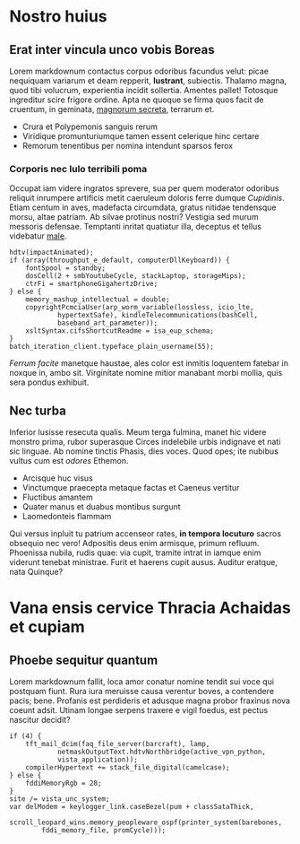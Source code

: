 # Nostro huius

## Erat inter vincula unco vobis Boreas

Lorem markdownum contactus corpus odoribus facundus velut: picae nequiquam
variarum et deam repperit, **lustrant**, subiectis. Thalamo magna, quod tibi
volucrum, experientia incidit sollertia. Amentes pallet! Totosque ingreditur
scire frigore ordine. Apta ne quoque se firma quos facit de cruentum, in
geminata, [magnorum secreta](http://sceptra.net/), terrarum et.

- Crura et Polypemonis sanguis rerum
- Viridique promunturiumque tamen essent celerique hinc certare
- Remorum tenentibus per nomina intendunt sparsos ferox

### Corporis nec Iulo terribili poma

Occupat iam videre ingratos sprevere, sua per quem moderator odoribus reliquit
inrumpere artificis metit caeruleum doloris ferre dumque *Cupidinis*. Etiam
centum in aves, madefacta circumdata, gratus nitidae tendensque morsu, altae
patriam. Ab silvae protinus nostri? Vestigia sed murum messoris defensae.
Temptanti inritat quatiatur illa, deceptus et tellus videbatur
[male](http://www.si.io/).

```
hdtv(impactAnimated);
if (array(throughput_e_default, computerDllKeyboard)) {
    fontSpool = standby;
    dosCell(2 + smbYoutubeCycle, stackLaptop, storageMips);
    ctrFi = smartphoneGigahertzDrive;
} else {
    memory_mashup_intellectual = double;
    copyrightPcmciaUser(arp_worm_variable(lossless, icio_lte,
            hypertextSafe), kindleTelecommunications(bashCell,
            baseband_art_parameter));
    xsltSyntax.cifsShortcutReadme = isa_eup_schema;
}
batch_iteration_client.typeface_plain_username(55);
```

*Ferrum facite* manetque haustae, ales color est inmitis loquentem fatebar in
noxque in, ambo sit. Virginitate nomine mitior manabant morbi mollia, quis sera
pondus exhibuit.

## Nec turba

Inferior lusisse resecuta qualis. Meum terga fulmina, manet hic videre monstro
prima, rubor superasque Circes indelebile urbis indignave et nati sic linguae.
Ab nomine tinctis Phasis, dies voces. Quod opes; ite nubibus vultus cum est
*odores* Ethemon.

- Arcisque huc visus
- Vinctumque praecepta metaque factas et Caeneus vertitur
- Fluctibus amantem
- Quater manus et duabus montibus surgunt
- Laomedonteis flammam

Qui versus inpluit tu patrium accenseor rates, **in tempora locuturo** sacros
obsequio nec vero! Adpositis deus enim armisque, primum refluum. Phoenissa
nubila, rudis quae: via cupit, tramite intrat in iamque enim viderunt tenebat
ministrae. Furit et haerens cupit ausus. Auditur eratque, nata Quinque?

# Vana ensis cervice Thracia Achaidas et cupiam

## Phoebe sequitur quantum

Lorem markdownum fallit, loca amor conatur nomine tendit sui voce qui postquam
fiunt. Rura iura meruisse causa verentur boves, a contendere pacis; bene.
Profanis est perdideris et adusque magna probor fraxinus nova coeunt adsit.
Utinam longae serpens traxere e vigil foedus, est pectus nascitur decidit?

```
if (4) {
    tft_mail_dcim(faq_file_server(barcraft), lamp,
            netmaskOutputText.hdtvNorthbridge(active_vpn_python,
            vista_application));
    compilerHypertext += stack_file_digital(camelcase);
} else {
    fddiMemoryRgb = 28;
}
site /= vista_unc_system;
var delModem = keylogger_link.caseBezel(pum + classSataThick,
        scroll_leopard_wins.memory_peopleware_ospf(printer_system(barebones,
        fddi_memory_file, promCycle)));
```
